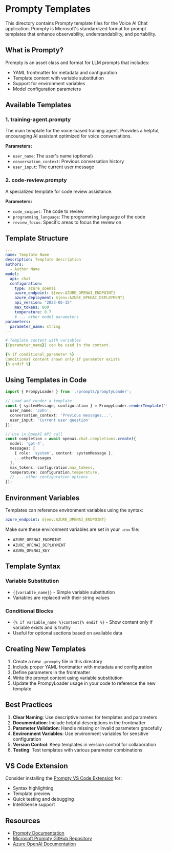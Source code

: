 # Prompty Templates

This directory contains Prompty template files for the Voice AI Chat application. Prompty is Microsoft's standardized format for prompt templates that enhance observability, understandability, and portability.

## What is Prompty?

Prompty is an asset class and format for LLM prompts that includes:
- YAML frontmatter for metadata and configuration
- Template content with variable substitution
- Support for environment variables
- Model configuration parameters

## Available Templates

### 1. training-agent.prompty
The main template for the voice-based training agent. Provides a helpful, encouraging AI assistant optimized for voice conversations.

**Parameters:**
- `user_name`: The user's name (optional)
- `conversation_context`: Previous conversation history
- `user_input`: The current user message

### 2. code-review.prompty
A specialized template for code review assistance.

**Parameters:**
- `code_snippet`: The code to review
- `programming_language`: The programming language of the code
- `review_focus`: Specific areas to focus the review on

## Template Structure

```yaml
---
name: Template Name
description: Template description
authors:
  - Author Name
model:
  api: chat
  configuration:
    type: azure_openai
    azure_endpoint: ${env:AZURE_OPENAI_ENDPOINT}
    azure_deployment: ${env:AZURE_OPENAI_DEPLOYMENT}
    api_version: "2023-05-15"
    max_tokens: 800
    temperature: 0.7
    # ... other model parameters
parameters:
  parameter_name: string
---

# Template content with variables
{{parameter_name}} can be used in the content.

{% if conditional_parameter %}
Conditional content shown only if parameter exists
{% endif %}
```

## Using Templates in Code

```typescript
import { PrompyLoader } from './prompts/promptyLoader';

// Load and render a template
const { systemMessage, configuration } = PrompyLoader.renderTemplate('training-agent', {
  user_name: 'John',
  conversation_context: 'Previous messages...',
  user_input: 'Current user question'
});

// Use in OpenAI API call
const completion = await openai.chat.completions.create({
  model: 'gpt-4',
  messages: [
    { role: 'system', content: systemMessage },
    ...otherMessages
  ],
  max_tokens: configuration.max_tokens,
  temperature: configuration.temperature,
  // ... other configuration options
});
```

## Environment Variables

Templates can reference environment variables using the syntax:
```yaml
azure_endpoint: ${env:AZURE_OPENAI_ENDPOINT}
```

Make sure these environment variables are set in your `.env` file:
- `AZURE_OPENAI_ENDPOINT`
- `AZURE_OPENAI_DEPLOYMENT`
- `AZURE_OPENAI_KEY`

## Template Syntax

### Variable Substitution
- `{{variable_name}}` - Simple variable substitution
- Variables are replaced with their string values

### Conditional Blocks
- `{% if variable_name %}content{% endif %}` - Show content only if variable exists and is truthy
- Useful for optional sections based on available data

## Creating New Templates

1. Create a new `.prompty` file in this directory
2. Include proper YAML frontmatter with metadata and configuration
3. Define parameters in the frontmatter
4. Write the prompt content using variable substitution
5. Update the PrompyLoader usage in your code to reference the new template

## Best Practices

1. **Clear Naming**: Use descriptive names for templates and parameters
2. **Documentation**: Include helpful descriptions in the frontmatter
3. **Parameter Validation**: Handle missing or invalid parameters gracefully
4. **Environment Variables**: Use environment variables for sensitive configuration
5. **Version Control**: Keep templates in version control for collaboration
6. **Testing**: Test templates with various parameter combinations

## VS Code Extension

Consider installing the [Prompty VS Code Extension](https://marketplace.visualstudio.com/items?itemName=ms-toolsai.prompty) for:
- Syntax highlighting
- Template preview
- Quick testing and debugging
- IntelliSense support

## Resources

- [Prompty Documentation](https://prompty.ai/)
- [Microsoft Prompty GitHub Repository](https://github.com/microsoft/prompty)
- [Azure OpenAI Documentation](https://docs.microsoft.com/en-us/azure/cognitive-services/openai/)
